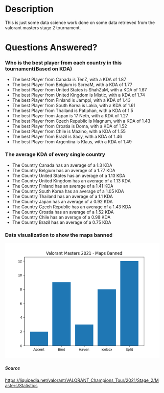 # Description 
This is just some data science work done on some data retrieved from the valorant masters stage 2 tournament.

# Questions Answered?

### **Who is the best player from each country in this tournament(Based on KDA)**
- The best Player from Canada is TenZ, with a KDA of 1.87
- The best Player from Belgium is    ScreaM, with a KDA of 1.77
- The best Player from United States is ShahZaM, with a KDA of 1.67     
- The best Player from  United Kingdom is Mistic, with a KDA of 1.74
- The best Player from Finland is  Jamppi, with a KDA of 1.43
- The best Player from South Korea is Lakia, with a KDA of 1.61
- The best Player from Thailand is   Patiphan, with a KDA of 1.5     
- The best Player from Japan is 17    Neth, with a KDA of 1.27
- The best Player from Czech Republic is Magnum, with a KDA of 1.43
- The best Player from Croatia is Doma, with a KDA of 1.52
- The best Player from Chile is Mazino, with a KDA of 1.55
- The best Player from Brazil is Sacy, with a KDA of 1.46
- The best Player from Argentina is Klaus, with a KDA of 1.49        

### **The average KDA of every single country**
- The Country Canada has an average of a 1.3 KDA
- The Country Belgium has an average of a 1.77 KDA
- The Country United States has an average of a 1.13 KDA
- The Country  United Kingdom has an average of a 1.13 KDA
- The Country Finland has an average of a 1.41 KDA
- The Country South Korea has an average of a 1.05 KDA
- The Country Thailand has an average of a 1.1 KDA
- The Country Japan has an average of a 0.92 KDA
- The Country Czech Republic has an average of a 1.43 KDA
- The Country Croatia has an average of a 1.52 KDA
- The Country Chile has an average of a 0.98 KDA
- The Country Brazil has an average of a 0.75 KDA

### **Data visualization to show the maps banned**
![title](Images/MapsBanned.png)



##### Source
https://liquipedia.net/valorant/VALORANT_Champions_Tour/2021/Stage_2/Masters/Statistics